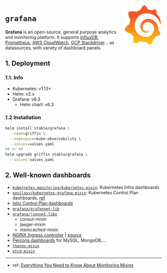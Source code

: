 <img src="https://github.com/grafana/grafana/raw/master/public/img/grafana_icon.svg?sanitize=true"
    alt="grafana logo"
    align="right" height="128"/>

`grafana`
=========
**Grafana** is an open-source, general purpose analytics and monitoring platform. It supports [InfluxDB](https://www.influxdata.com/), [Prometheus](https://prometheus.io/), [AWS CloudWatch](https://aws.amazon.com/cloudwatch/), [GCP Stackdriver](https://cloud.google.com/stackdriver/)... as datasources, with variety of dashboard panels.

## 1. Deployment
### 1.1. Info
* Kubernetes: v1.13+
* Helm: v2.x
* Grafana: v6.3
  + Helm chart: v6.3

### 1.2 Installation
```bash
helm install stable/grafana \
  --name=griffin \
  --namespace=kube-observability \
  --values=values.yaml
## or ##
helm upgrade griffin stable/grafana \
  --values values.yaml
```

## 2. Well-known dashboards
* [`kubernetes-monitoring/kubernetes-mixin`](https://github.com/kubernetes-monitoring/kubernetes-mixin/): Kubernetes Infra dashboards
* [`povilasv/kubernetes-grafana-mixin`](https://github.com/povilasv/kubernetes-grafana-mixin): Kubernetes Control Plan dashboards. [ref](https://povilasv.me/grafana-dashboards-for-kubernetes-administrators/)
* [Istio Control Plan dashboards](https://github.com/istio/istio/tree/master/install/kubernetes/helm/istio/charts/grafana/dashboards)
* [`grafana/grafonnet-lib`](https://github.com/grafana/grafonnet-lib)
* [`grafana/jsonnet-libs`](https://github.com/grafana/jsonnet-libs)
  * consul-mixin
  * jaeger-mixin
  * memcached-mixin
* [NGINX Ingress controller](https://grafana.com/grafana/dashboards/9614) | [source](https://github.com/kubernetes/ingress-nginx/tree/master/deploy/grafana/dashboards)
* [Percona dashboards](https://github.com/percona/grafana-dashboards) for MySQL, MongoDB,...
* [`thanos-mixin`](https://github.com/thanos-io/kube-thanos/tree/master/jsonnet/thanos-mixin)
* [`etcd-mixin`](https://github.com/etcd-io/etcd/tree/master/Documentation/etcd-mixin)
----------
* ref: [Everything You Need to Know About Monitoring Mixins](https://grafana.com/blog/2018/09/13/everything-you-need-to-know-about-monitoring-mixins/)
